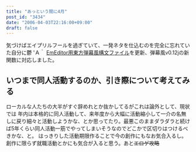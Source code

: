 ```yaml
---
title: "あっという間に4月"
post_id: "3434"
date: "2006-04-03T22:16:00+09:00"
draft: false
---
```



気づけばエイプリルフールを過ぎていて、一発ネタを仕込むのを完全に忘れていた自分に鬱 'Ａ｀ [EmEditor用東方弾幕風構文ファイル](/emeditor-danmakufu)を更新、弾幕風v0.12jの新関数に対応しました。
## いつまで同人活動するのか、引き際について考えてみる
ローカルな人たちの大半がすぐ辞めれとか抜かしてるがこれは論外として、現状では 年内は本格的に同人活動して、来年度から大幅に活動縮小して一介の名無しに戻り細々と活動しようかな、とか思ってたり。最悪このままダラダラと続けば5年くらい同人活動一筋でやってしまいそうなのでどこかで区切りはつけるべきかな、と。 はっきりした活動期限作ることで今の創作にもなお気合入るし。創作に限らず就職活動とかにも気合が入ると思う。あと<del>エロゲ攻略</del>
